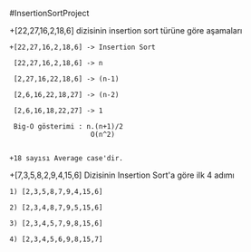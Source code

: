 #InsertionSortProject

+[22,27,16,2,18,6] dizisinin insertion sort türüne göre aşamaları 

    +[22,27,16,2,18,6] -> Insertion Sort

     [22,27,16,2,18,6] -> n
 
     [2,27,16,22,18,6] -> (n-1)
 
     [2,6,16,22,18,27] -> (n-2)
 
     [2,6,16,18,22,27] -> 1
 
     Big-O gösterimi : n.(n+1)/2
                        O(n^2)


    +18 sayısı Average case'dir.
    

+[7,3,5,8,2,9,4,15,6] Dizisinin Insertion Sort'a göre ilk 4 adımı

    1) [2,3,5,8,7,9,4,15,6]

    2) [2,3,4,8,7,9,5,15,6]

    3) [2,3,4,5,7,9,8,15,6]

    4) [2,3,4,5,6,9,8,15,7]
